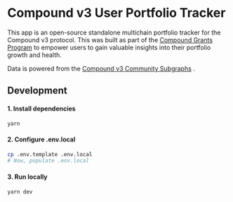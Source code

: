 # Compound v3 User Portfolio Tracker

This app is an open-source standalone multichain portfolio tracker for the Compound v3 protocol. This was built as part of the [Compound Grants Program](https://questbook.app/dashboard/?grantId=0xeb047900b28a9f90f3c0e65768b23e7542a65163&chainId=10&role=builder&proposalId=0x5c7&isRenderingProposalBody=true) to empower users to gain valuable insights into their portfolio growth and health.

Data is powered from the [Compound v3 Community Subgraphs](https://github.com/papercliplabs/compound-v3-subgraph) .

## Development

#### 1. Install dependencies

```bash
yarn
```

#### 2. Configure .env.local

```bash
cp .env.template .env.local
# Now, populate .env.local
```

#### 3. Run locally

```bash
yarn dev
```
